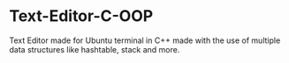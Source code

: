 # Text-Editor-C-OOP
Text Editor made for Ubuntu terminal in C++ made with the use of multiple data structures like hashtable, stack and more.
